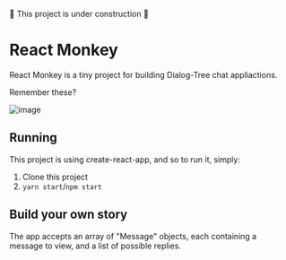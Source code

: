 🚧 This project is under construction 🚧
# React Monkey 
React Monkey is a tiny project for building Dialog-Tree chat appliactions.

Remember these?

![image](https://cloud.githubusercontent.com/assets/2289769/24321036/9862120a-1153-11e7-85d8-2cd1c8c1dab2.png)

## Running
This project is using create-react-app, and so to run it, simply:
1. Clone this project
2. `yarn start`/`npm start`

## Build your own story
The app accepts an array of "Message" objects, each containing a message to view, and a list of possible replies.
